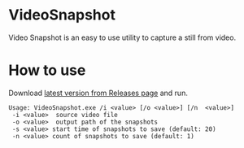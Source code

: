 # VideoSnapshot

Video Snapshot is an easy to use utility to capture a still from video.

# How to use

Download [latest version from Releases page](https://kilho.net) and run.

```
Usage: VideoSnapshot.exe /i <value> [/o <value>] [/n  <value>]
 -i <value>  source video file
 -o <value>  output path of the snapshots
 -s <value> start time of snapshots to save (default: 20)
 -n <value> count of snapshots to save (default: 1)
```
